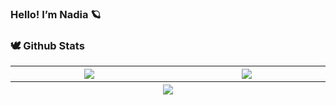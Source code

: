 ### Hello! I’m Nadia 🪐

<!--A final-year computer science student from Sriwijaya University, Indonesia</b>. 
- 📫 Wanna know more about my experience? Reach me on  <a href="https://www.linkedin.com/in/nadiarizkyhairunnisa/" target="_blank">LinkedIn</a>
- 🖥️ Passionate to learn about Machine Learning and Data Analytics -->


<h3>🕊 Github Stats</h3>
<table>
  <thead>
    <tr>
      <th width="500px">
            <img align="center" src="https://github-readme-stats-git-masterrstaa-rickstaa.vercel.app/api?username=laiflonglearner&show_icons=true&count_private=true&theme=gruvbox" />    
      </th>
      <th width="500px">
          <img align="center" src="https://github-readme-stats-git-masterrstaa-rickstaa.vercel.app/api/top-langs?username=laiflonglearner&langs_count=10&layout=compact&count_private=true&theme=gruvbox" />
      </th>
    </tr>
    <tr>
       <th colspan="2">
        <img align="center" src="https://github-readme-streak-stats.herokuapp.com?user=laiflonglearner&theme=gruvbox" />
<!--          &background=373F51&stroke=D8A14A&ring=DF7A5F&fire=DF7A5F&currStreakLabel=EACEB2&currStreakNum=D8A14A&sideNums=D8A14A&sideLabels=EACEB2&dates=EACEB2&border=EAEAEA -->
       </th>
    </tr>
  </thead>
</table>
<!-- <details> 
  <summary> <h3> 💫 GitHub Contribution Graph </h3> </summary>
  <img align = "center" src="https://github-readme-activity-graph.cyclic.app/graph?username=laiflonglearner&bg_color=373F51&color=DF7A5F&line=EACEB2&point=D8A14A&border=EAEAEA)](https://github.com/laiflonglearner)"/>
</details> -->

<!-- Updated on March 31 2022 --!>
<!-- 2nd udpate on March 18 2022 --!>


<!--
**nadiarizkyhairunnisa/nadiarizkyhairunnisa** is a ✨ _special_ ✨ repository because its `README.md` (this file) appears on your GitHub profile.

Here are some ideas to get you started:

- 🔭 I’m currently working on ...
- 🌱 I’m currently learning ...
- 👯 I’m looking to collaborate on ...
- 🤔 I’m looking for help with ...
- 💬 Ask me about ...
- 📫 How to reach me: ...
- 😄 Pronouns: ...
- ⚡ Fun fact: ...
-->
